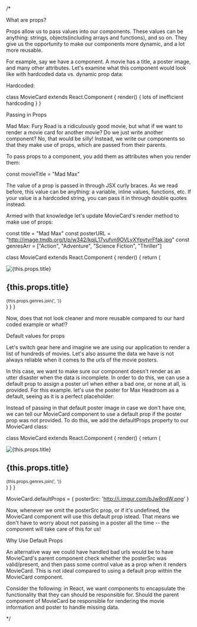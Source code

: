 /* 

What are props?

Props allow us to pass values into our components. These values can be anything: strings, 
objects(including arrays and functions), and so on. They give us the opportunity to make 
our components more dynamic, and a lot more reusable.

For example, say we have a <MovieCard /> component. A movie has a title, a poster image,
and many other attributes. Let's examine what this <MovieCard /> component would look 
like  with hardcoded data vs. dynamic prop data:

Hardcoded:

class MovieCard extends React.Component {
    render() {
        lots of inefficient hardcoding
    }
}

Passing in Props

Mad Max: Fury Road is a ridiculously good movie, but what if we want to render a movie
card for another movie? Do we just write another component? No, that would be silly!
Instead, we write our components so that they make use of props, which are passed from
their parents.

To pass props to a component, you add them as attributes when you render them:

const movieTitle = "Mad Max"
<MovieCard title = {movieTitle} />

The value of a prop is passed in through JSX curly braces. As we read before, this value
can be anything: a variable, inline values, functions, etc. If your value is a hardcoded
string, you can pass it in through double quotes instead:

<MovieCard title="Mad Max" />

Armed with that knowledge let's update MovieCard's render method to make use of props:

const title = "Mad Max"
const posterURL = "http://image.tmdb.org/t/p/w342/kqjL17yufvn9OVLyXYpvtyrFfak.jpg"
const genresArr = ["Action", "Adventure", "Science Fiction", "Thriller"]

<MovieCard title={title} posterSrc={posterURL} genres={genresArr} /> 

class MovieCard extends React.Component {
    render() {
        return (
            <div className="movie-card">
              <img src={this.props.posterSrc} alt={this.props.title} />
              <h2>{this.props.title}</h2>
              <small>{this.props.genres.join(', ')}</small>
            </div>
        )
    }
}

Now, does that not look cleaner and more reusable compared to our hard coded
example or what!?

Default values for props

Let's switch gear here and imagine we are using our application to render a list of
hundreds of movies. Let's also assume the data we have is not always reliable when it
comes to the urls of the movie posters.

In this case, we want to make sure our component doesn't render as an utter disaster
when the data is incomplete. In order to do this, we can use a default prop to assign a 
poster url when either a bad one, or none at all, is provided. For this example. let's
use the poster for Max Headroom as a default, seeing as it is a perfect placeholder:

Instead of passing in that default poster image in case we don't have one, we can tell
our MovieCard component to use a default prop if the poster prop was not provided. To do 
this, we add the defaultProps property to our MovieCard class:

class MovieCard extends React.Component {
  render() {
    return (
      <div className="movie-card">
        <img src={this.props.posterSrc} alt={this.props.title} />
        <h2>{this.props.title}</h2>
        <small>{this.props.genres.join(', ')}</small>
      </div>
    )
  }
}

MovieCard.defaultProps = {
  posterSrc: 'http://i.imgur.com/bJw8ndW.png'
} 

Now, whenever we omit the posterSrc prop, or if it's undefined, the MovieCard
component will use this default prop istead. That means we don't have to worry about
not passing in a poster all the time -- the component will take care of this for us!

Why Use Default Props

An alternative way we could have handled bad urls would be to have MovieCard's parent
component check whether the posterSrc was valid/present, and then pass some control
value as a prop when it renders MovieCard. This is not ideal compared to using a default prop 
within the MovieCard component.

Consider the following: in React, we want components to encapsulate the functionality
that they can should be responsible for. Should the parent component of MovieCard be
responsible for rendering the movie information and poster to handle missing data.



*/